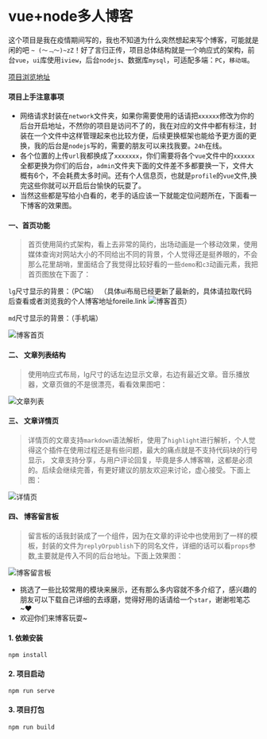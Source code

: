 # vue+node多人博客

这个项目是我在疫情期间写的，我也不知道为什么突然想起来写个博客，可能就是闲的吧 `~ (～﹃～)~zZ`！好了言归正传，项目总体结构就是一个响应式的架构，前台`vue`，`ui`库使用`iview`，后台`nodejs`、数据库`mysql`，可适配多端：`PC`，`移动端`。

[项目浏览地址](codelei.cn)
#### 项目上手注意事项
- 网络请求封装在`network`文件夹，如果你需要使用的话请把`xxxxxx`修改为你的后台开启地址，不然你的项目是访问不了的，我在对应的文件中都有标注，封装在一个文件中这样管理起来也比较方便，后续更换框架也能给予更方面的更换，我的后台是`nodejs`写的，需要的朋友可以来找我要。`24h`在线。
- 各个位置的上传`url`我都换成了`xxxxxxx`，你们需要将各个`vue`文件中的`xxxxxx`全都更换为你们的后台，`admin`文件夹下面的文件差不多都要换一下，文件大概有6个，不会耗费太多时间。还有个人信息页，也就是`profile`的`vue`文件,换完这些你就可以开启后台愉快的玩耍了。
- 当然这些都是写给小白看的，老手的话应该一下就能定位问题所在，下面看一下博客的效果图。

#### 一、首页功能

> 首页使用简约式架构，看上去非常的简约，出场动画是一个移动效果，使用媒体查询对网站大小的不同给出不同的背景，个人觉得还是挺养眼的，不会那么花里胡哨，里面结合了我觉得比较好看的一些`demo`和`c3`动画元素，我把首页图放在下面了：

`lg`尺寸显示的背景：（PC端）
（具体ui布局已经更新了最新的，具体请拉取代码后查看或者浏览我的个人博客地址foreile.link
![博客首页]( http://121.196.102.29:3000/images/c09ccd4b073b0a358a60f5c1dd980c5a.png )）

`md`尺寸显示的背景：（手机端）

![博客首页](http://121.196.102.29:3000/images/adfb066baee2afe5244ed8ece4f5eda4.png)

#### 二、 文章列表结构

> 使用响应式布局，lg尺寸的话左边显示文章，右边有最近文章。音乐播放器，文章页做的不是很漂亮，看看效果图吧：

![文章列表]( http://codeleilei.gitee.io/blog/article.png)

#### 三、 文章详情页

> 详情页的文章支持`markdown`语法解析，使用了`highlight`进行解析，个人觉得这个插件在使用过程还是有些问题，最大的痛点就是不支持代码块的行号显示， 文章支持分享，与用户评论回复，毕竟是多人博客嘛，这都是必须的。后续会继续完善，有更好建议的朋友欢迎来讨论，虚心接受。下面上图：

![详情页](http://codeleilei.gitee.io/blog/detail.png)

#### 四、 博客留言板

> 留言板的话我封装成了一个组件，因为在文章的评论中也使用到了一样的模板，封装的文件为`replyOrpublish`下的同名文件，详细的话可以看`props`参数,主要就是传入不同的后台地址。下面上效果图：

![博客留言板](http://codeleilei.gitee.io/blog/new_leavemessage.png)

- 挑选了一些比较常用的模块来展示，还有那么多内容就不多介绍了，感兴趣的朋友可以下载自己详细的去琢磨，觉得好用的话请给一个`star`，谢谢啦笔芯~♥
- 欢迎你们来博客玩耍~

#### 1. 依赖安装

```
npm install
```

#### 2. 项目启动

```
npm run serve
```

#### 3. 项目打包

```
npm run build
```
